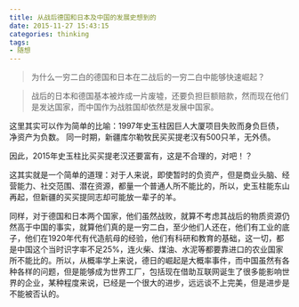 ```yaml
---
title: 从战后德国和日本及中国的发展史想到的
date: 2015-11-27 15:43:15
categories: thinking
tags:
- 随想
---
```

> 为什么一穷二白的德国和日本在二战后的一穷二白中能够快速崛起？

> 战后的日本和德国基本被炸成一片废墟，还要负担巨额赔款，然而现在他们是发达国家，而中国作为战胜国却依然是发展中国家。

这里其实可以作为简单的比喻：1997年史玉柱因巨人大厦项目失败而身负巨债，净资产为负数。
同一时期，新疆库尔勒牧民买买提老汉有500只羊，无外债。

因此，2015年史玉柱比买买提老汉还要富有，这是不合理的，对吧！？

这其实就是一个简单的道理：对于人来说，即使暂时的负资产，但是商业头脑、经营能力、社交范围、潜在资源，都量一个普通人所不能比的，所以，史玉柱能东山再起，但新疆的买买提同志却可能放一辈子的羊。

同样，对于德国和日本两个国家，他们虽然战败，就算不考虑其战后的物质资源仍然高于中国的事实，就算他们真的是一穷二白，至少他们人还在，他们有工业的底子，他们在1920年代有代造航母的经验，他们有科研和教育的基础，这一切，都是中国这个当时识字率不足25%，连火柴、煤油、水泥等都要靠进口的农业国家所不能比的。所以，从概率学上来说，德日的崛起是大概率事件，而中国虽然有各种各样的问题，但是能够成为世界工厂，包括现在借助互联网诞生了很多能影响世界的企业，某种程度来说，已经是一个很大的进步，远远谈不上完美，但是进步是不能被否认的。